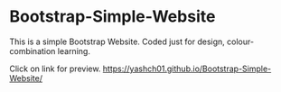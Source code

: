 # Bootstrap-Simple-Website
This is a simple Bootstrap Website. Coded just for design, colour-combination learning.

Click on link for preview.
https://yashch01.github.io/Bootstrap-Simple-Website/
